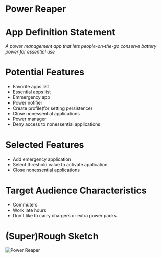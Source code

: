 # Power Reaper

App Definition Statement
===
*A power management app that lets people-on-the-go conserve battery power for
essential use*

Potential Features
===
- Favorite apps list
- Essential apps list
- Emmergency app
- Power notifier
- Create profile(for setting persistence)
- Close nonessential applications
- Power manager
- Deny access to nonessential applications

Selected Features
===
- Add emergency application
- Select threshold value to activate application
- Close nonessential applications

Target Audience Characteristics
===
- Commuters
- Work late hours
- Don't like to carry chargers or extra power packs

(Super)Rough Sketch
===
![Power
Reaper](https://github.com/pauldd91/DMGY9103-MobileApps-SP15/blob/master/textbook_work/paul_dariye/homework/img/powerreaper.jpg "Power Reaper")






